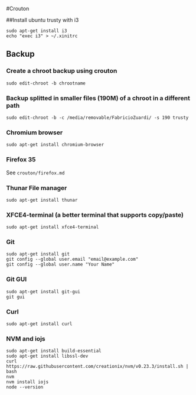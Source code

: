 #Crouton

##Install ubuntu trusty with i3

    sudo apt-get install i3
    echo "exec i3" > ~/.xinitrc


## Backup

### Create a chroot backup using crouton

    sudo edit-chroot -b chrootname 

### Backup splitted in smaller files (190M) of a chroot in a different path

    sudo edit-chroot -b -c /media/removable/FabricioZuardi/ -s 190 trusty

### Chromium browser

    sudo apt-get install chromium-browser

### Firefox 35

See ```crouton/firefox.md```

### Thunar File manager

    sudo apt-get install thunar

### XFCE4-terminal (a better terminal that supports copy/paste)

    sudo apt-get install xfce4-terminal

### Git

    sudo apt-get install git
    git config --global user.email "email@example.com"
    git config --global user.name "Your Name"

### Git GUI

    sudo apt-get install git-gui
    git gui

### Curl

    sudo apt-get install curl

### NVM and iojs

    sudo apt-get install build-essential
    sudo apt-get install libssl-dev
    curl https://raw.githubusercontent.com/creationix/nvm/v0.23.3/install.sh | bash
    nvm
    nvm install iojs
    node --version
